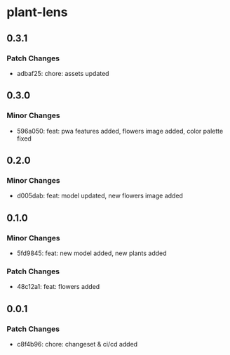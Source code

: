 # plant-lens

## 0.3.1

### Patch Changes

- adbaf25: chore: assets updated

## 0.3.0

### Minor Changes

- 596a050: feat: pwa features added, flowers image added, color palette fixed

## 0.2.0

### Minor Changes

- d005dab: feat: model updated, new flowers image added

## 0.1.0

### Minor Changes

- 5fd9845: feat: new model added, new plants added

### Patch Changes

- 48c12a1: feat: flowers added

## 0.0.1

### Patch Changes

- c8f4b96: chore: changeset & ci/cd added
